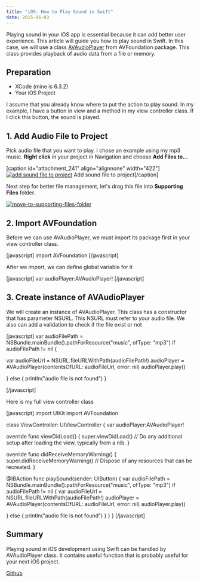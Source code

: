 ```yaml
---
title: "iOS: How to Play Sound in Swift"
date: 2015-06-03
---
```


Playing sound in your iOS app is essential because it can add better user experience. This article will guide you how to play sound in Swift. In this case, we will use a class [AVAudioPlayer](https://developer.apple.com/library/ios/documentation/AVFoundation/Reference/AVAudioPlayerClassReference/) from AVFoundation package. This class provides playback of audio data from a file or memory.

## Preparation

- XCode (mine is 6.3.2)
- Your iOS Project

I assume that you already know where to put the action to play sound. In my example, I have a button in view and a method in my view controller class. If I click this button, the sound is played.

## 1\. Add Audio File to Project

Pick audio file that you want to play. I chose an example using my mp3 music. **Right click** in your project in Navigation and choose **Add Files to...**

\[caption id="attachment\_241" align="alignnone" width="422"\][![add sound file to project](images/add-sound-file-to-project.jpg)](http://budiirawan.com/wp-content/uploads/2015/06/add-sound-file-to-project.jpg) Add sound file to project\[/caption\]

Next step for better file management, let's drag this file into **Supporting Files** folder.

[![move-to-supporting-files-folder](images/move-to-supporting-files-folder.jpg)](http://budiirawan.com/wp-content/uploads/2015/06/move-to-supporting-files-folder.jpg)

## 2\. Import AVFoundation

Before we can use AVAudioPlayer, we must import its package first in your view controller class.

\[javascript\] import AVFoundation \[/javascript\]

After we import, we can define global variable for it

\[javascript\] var audioPlayer:AVAudioPlayer! \[/javascript\]

## 3\. Create instance of AVAudioPlayer

We will create an instance of AVAudioPlayer. This class has a constructor that has parameter NSURL. This NSURL must refer to your audio file. We also can add a validation to check if the file exist or not

\[javascript\] var audioFilePath = NSBundle.mainBundle().pathForResource("music", ofType: "mp3") if audioFilePath != nil {

var audioFileUrl = NSURL.fileURLWithPath(audioFilePath!) audioPlayer = AVAudioPlayer(contentsOfURL: audioFileUrl, error: nil) audioPlayer.play()

} else { println("audio file is not found") }

\[/javascript\]

Here is my full view controller class

\[javascript\] import UIKit import AVFoundation

class ViewController: UIViewController { var audioPlayer:AVAudioPlayer!

override func viewDidLoad() { super.viewDidLoad() // Do any additional setup after loading the view, typically from a nib. }

override func didReceiveMemoryWarning() { super.didReceiveMemoryWarning() // Dispose of any resources that can be recreated. }

@IBAction func playSound(sender: UIButton) { var audioFilePath = NSBundle.mainBundle().pathForResource("music", ofType: "mp3") if audioFilePath != nil { var audioFileUrl = NSURL.fileURLWithPath(audioFilePath!) audioPlayer = AVAudioPlayer(contentsOfURL: audioFileUrl, error: nil) audioPlayer.play()

} else { println("audio file is not found") } } } \[/javascript\]

## Summary

Playing sound in iOS development using Swift can be handled by AVAudioPlayer class. It contains useful function that is probably useful for your next iOS project.

[Github](https://github.com/deerawan/playsoundios)

